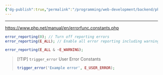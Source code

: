 ```yaml
---
{"dg-publish":true,"permalink":"/programming/web-development/backend/php/01-procedural/09-error-handling/01-error-handling/","tags":["programming","php","webdevelopment","backend"]}
---
```



--- 
https://www.php.net/manual/en/errorfunc.constants.php

```php
error_reporting(0); // Turn off reporting errors
error_reporting(E_ALL); // Enable all error reporting including warnings

error_reporting(E_ALL & ~E_WARNING);
```


>[!TIP] `trigger_error`
>User Error Constants
>```php
>trigger_error('Example error', E_USER_ERROR);
>```
